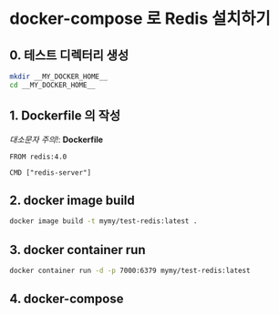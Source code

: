 # docker-compose 로 Redis 설치하기

## 0. 테스트 디렉터리 생성
```bash
mkdir __MY_DOCKER_HOME__
cd __MY_DOCKER_HOME__
```

## 1. Dockerfile 의 작성
*대소문자 주의!*: **Dockerfile** 
```
FROM redis:4.0

CMD ["redis-server"]
```

## 2. docker image build
```bash
docker image build -t mymy/test-redis:latest .
```

## 3. docker container run
```bash
docker container run -d -p 7000:6379 mymy/test-redis:latest 
```

## 4. docker-compose